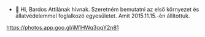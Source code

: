 - 👋 Hi, Bardos Attilának hívnak. Szeretném bemutatni az első környezet és állatvédelemmel foglalkozó egyesületet.
Amit 2015.11.15.-èn állítottuk.

https://photos.app.goo.gl/iM1HWq3qqY2n81

